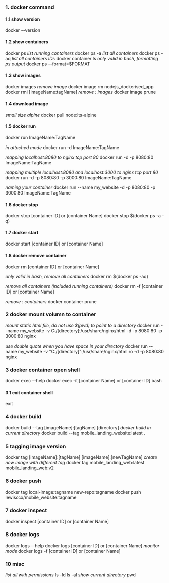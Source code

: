 ### 1. docker command

#### 1.1 show version
docker --version

#### 1.2 show containers
docker ps *list running containers*
docker ps -a *list all containers*
docker ps -aq *list all containers IDs*
docker container ls
*only valid in bash, formatting ps output*
docker ps --format=$FORMAT

#### 1.3 show images
docker images
*remove image*
docker image rm nodejs_dockerised_app
docker rmi [imageName:tagName]
*remove <none>:<none> images*
docker image prune 

#### 1.4 download image
 

*small size alpine*
docker pull node:lts-alpine

#### 1.5 docker run 
docker run ImageName:TagName

*in attached mode*
docker run -d ImageName:TagName 

*mapping localhost:8080 to nginx tcp port 80*
docker run -d -p 8080:80 ImageName:TagName

*mapping multiple localhost:8080 and localhost:3000 to nginx tcp port 80*
docker run -d -p 8080:80 -p 3000:80 ImageName:TagName

*naming your container*
docker run --name my_website -d -p 8080:80 -p 3000:80 ImageName:TagName

#### 1.6 docker stop 
docker stop [container ID] or [container Name]
docker stop $(docker ps -a -q)

#### 1.7 docker start 
docker start [container ID] or [container Name]

#### 1.8 docker remove container
docker rm [container ID] or [container Name]

*only valid in bash, remove all containers*
docker rm $(docker ps -aq)

*remove all containers (included running containers)*
docker rm -f [container ID] or [container Name]

*remove <none>:<none> containers*
docker container prune

### 2 docker mount volumn to container
*mount static html file, do not use $(pwd) to point to a directory*
docker run --name my_website -v C:/[directory]:/usr/share/nginx/html -d -p 8080:80 -p 3000:80 nginx

*use double quote when you have space in your directory*
docker run --name my_website -v "C:/[directory]":/usr/share/nginx/html:ro  -d -p 8080:80 nginx 

### 3 docker container open shell
docker exec --help
docker exec -it [container Name] or [container ID] bash

#### 3.1 exit container shell
exit

### 4 docker build
docker build --tag [imageName]:[tagName] [directory]
*docker build in current directory*
docker build --tag mobile_landing_website:latest .

### 5 tagging image version
docker tag [imageName]:[tagName] [imageName]:[newTagName]
*create new image with different tag*
docker tag mobile_landing_web:latest mobile_landing_web:v2

### 6 docker push
docker tag local-image:tagname new-repo:tagname
docker push lewisccx/mobile_website:tagname

### 7 docker inspect
docker inspect [container ID] or [container Name]

### 8 docker logs
docker logs --help
docker logs [container ID] or [container Name]
*monitor mode*
docker logs -f [container ID] or [container Name]
### 10 misc
*list all with permissions*
ls -ld
ls -al
*show current directory*
pwd


